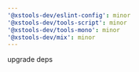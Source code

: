 ```yaml
---
'@xstools-dev/eslint-config': minor
'@xstools-dev/tools-script': minor
'@xstools-dev/tools-mono': minor
'@xstools-dev/mix': minor
---
```


upgrade deps
